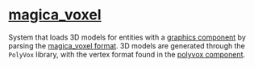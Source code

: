 # [magica_voxel](magica_voxel.hpp)

System that loads 3D models for entities with a [graphics component](../../data/graphics.md) by parsing the [magica_voxel format](https://github.com/ephtracy/voxel-model/blob/master/magica_voxel-file-format-vox.txt). 3D models are generated through the `PolyVox` library, with the vertex format found in the [polyvox component](../../data/polyvox.md).